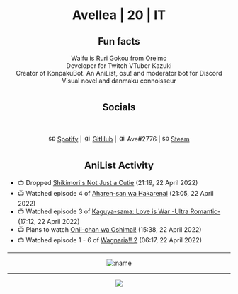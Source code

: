 <h1 align="center">
Avellea | 20 | IT
</h1>



<h2 align="center">
Fun facts
</h2>

<p align="center">
Waifu is Ruri Gokou from Oreimo<br>
Developer for Twitch VTuber Kazuki<br>
Creator of KonpakuBot. An AniList, osu! and moderator bot for Discord<br>
Visual novel and danmaku connoisseur
</p>

<h1>
<h2 align="center">Socials</h2>
<br>
<p align="center">
<img src="https://open.scdn.co/cdn/images/favicon.5cb2bd30.ico" alt="spotify logo" width="16"> <a href="https://open.spotify.com/user/2r8tkjt7qlh7uo7k06z43t63a">Spotify</a> | <img src="https://github.com/fluidicon.png" alt="github logo" width="16"> <a href="https://github.com/Avellea">GitHub</a> | <img src="https://i.imgur.com/ywxedYu.png" alt="github logo" width="16"> Ave#2776 | <img src="https://store.steampowered.com/favicon.ico" alt="spotify logo" width="16"> <a href="https://steamcommunity.com/id/Avellea/">Steam</a>
</p>
<h1>

<h2 align="center">AniList Activity</h2>

<!-- ANILIST_ACTIVITY:start -->

-   📺 Dropped [Shikimori's Not Just a Cutie](https://anilist.co/anime/127911) (21:19, 22 April 2022)
-   📺 Watched episode 4 of [Aharen-san wa Hakarenai](https://anilist.co/anime/137281) (21:05, 22 April 2022)
-   📺 Watched episode 3 of [Kaguya-sama: Love is War -Ultra Romantic-](https://anilist.co/anime/125367) (17:12, 22 April 2022)
-   📺 Plans to watch [Onii-chan wa Oshimai!](https://anilist.co/anime/147864) (15:38, 22 April 2022)
-   📺 Watched episode 1 - 6 of [Wagnaria!! 2](https://anilist.co/anime/10521) (06:17, 22 April 2022)

<!-- ANILIST_ACTIVITY:end -->


---
  
<p align="center">
<img src="https://moe-counter.avellea.repl.co/get/@avellea?theme=gelbooru" alt=":name" />
<p>
  
---



<p align="center">
<img src="https://i.pinimg.com/originals/5f/95/04/5f9504eb5a7d27ec7a6121b9e9aa48b3.gif">
<p>
